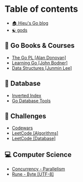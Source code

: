 # Table of contents

* [🏠 Hieu's Go blog](README.md)
* [☯ gods](gods.md)

## 📖 Go Books & Courses

* [The Go PL \[Alan Donovan\]](go-books-and-courses/the-go-pl-alan-donovan.md)
* [Learning Go \[John Bodner\]](go-books-and-courses/learning-go.md)
* [Data Structures \[Junmin Lee\]](go-books-and-courses/data-structures-junmin-lee.md)

## 🌠 Database

* [Inverted Index](database/inverted-index.md)
* [Go Database Tools](database/go-database-tools.md)

## 🏅 Challenges

* [Codewars](challenges/codewars.md)
* [LeetCode \[Algorithms\]](challenges/leetcode-algorithms.md)
* [LeetCode \[Database\]](challenges/leetcode-database.md)

## 💻 Computer Science

* [Concurrency - Parallelism](computer-science/concurrency-parallelism.md)
* [Rune - Byte \[UTF-8\]](computer-science/rune-byte-utf-8.md)
